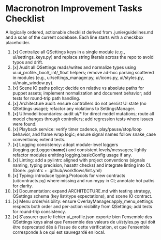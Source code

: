 # Macronotron Improvement Tasks Checklist

A logically ordered, actionable checklist derived from .junie/guidelines.md and a scan of the current codebase. Each line starts with a checkbox placeholder.

1. [x] Centralize all QSettings keys in a single module (e.g., ui/settings_keys.py) and replace string literals across the repo to avoid typos and drift.
2. [x] Audit all QSettings reads/writes and normalize types using ui.ui_profile._bool/_int/_float helpers; remove ad-hoc parsing scattered in modules (e.g., ui/settings_manager.py, ui/icons.py, ui/styles.py, ui/main_window.py).
3. [x] Scene IO paths policy: decide on relative vs absolute paths for puppet assets; implement normalization and document behavior; add tests for round-trip path handling.
4. [x] Architecture audit: ensure controllers do not persist UI state (no QSettings usage); refactor any violations to SettingsManager.
5. [x] UI/model boundaries: audit ui/* for direct model mutations; route all model changes through controllers; add regression tests where issues were found.
6. [x] Playback service: verify timer cadence, play/pause/stop/loop behavior, and frame wrap logic; ensure signal names follow snake_case conventions; extend tests.
7. [x] Logging consistency: adopt module-level loggers (logging.getLogger(__name__)) and consistent levels/messages; lightly refactor modules emitting logging.basicConfig usage if any.
8. [x] Linting: add a pylintrc aligned with project conventions (signals naming, typing precision, hasattr checks) and integrate linting into CI. (Done: .pylintrc + .github/workflows/lint.yml)
9. [x] Typing: introduce typing.Protocols for view contracts (ui/contracts.py) where missing and run mypy in CI; annotate hot paths for clarity.
10. [x] Documentation: expand ARCHITECTURE.md with testing strategy, QSettings schema (key list/type expectations), and scene IO contract.
11. [x] Menu order/visibility: ensure OverlayManager.apply_menu_settings respects both order and per-action visibility from QSettings; add tests for round-trip consistency.
12. [x] S'assurer que le fichier ui_profile.json exporte bien l'ensemble des QSettings keys ainsi que l'ensemble des valeurs de ui/styles.py qui doit être deprecated dès à l'issue de cette vérification, et que l'ensemble corresponde à ce qui est sauvegardé en local.
